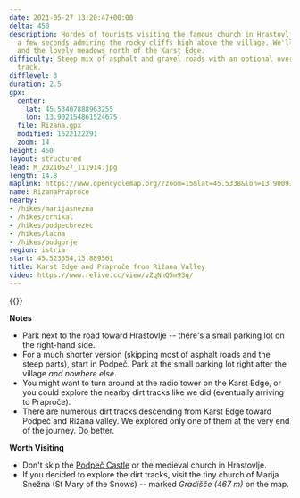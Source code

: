 ```yaml
---
date: 2021-05-27 13:20:47+00:00
delta: 450
description: Hordes of tourists visiting the famous church in Hrastovlje might spend
  a few seconds admiring the rocky cliffs high above the village. We'll explore them,
  and the lovely meadows north of the Karst Edge.
difficulty: Steep mix of asphalt and gravel roads with an optional overgrown dirt
  track.
difflevel: 3
duration: 2.5
gpx:
  center:
    lat: 45.53407888963255
    lon: 13.902154861524675
  file: Rizana.gpx
  modified: 1622122291
  zoom: 14
height: 450
layout: structured
lead: M_20210527_111914.jpg
length: 14.8
maplink: https://www.opencyclemap.org/?zoom=15&lat=45.5338&lon=13.90097&layers=B0000
name: RizanaPraproce
nearby:
- /hikes/marijasnezna
- /hikes/crnikal
- /hikes/podpecbrezec
- /hikes/lacna
- /hikes/podgorje
region: istria
start: 45.523654,13.889561
title: Karst Edge and Praproče from Rižana Valley
video: https://www.relive.cc/view/vZqNnQ5m93q/
---
```

{{<hike-details description="yes">}}

**Notes**

* Park next to the road toward Hrastovlje -- there's a small parking lot on the right-hand side.
* For a much shorter version (skipping most of asphalt roads and the steep parts), start in Podpeč. Park at the small parking lot right after the village *and nowhere else*.
* You might want to turn around at the radio tower on the Karst Edge, or you could explore the nearby dirt tracks like we did (eventually arriving to Praproče).
* There are numerous dirt tracks descending from Karst Edge toward Podpeč and Rižana valley. We explored only one of them at the very end of the journey. Do better.

**Worth Visiting**

* Don't skip the [Podpeč Castle](https://www.istria-culture.com/en/the-podpec-castle-i39) or the medieval church in Hrastovlje.
* If you decided to explore the dirt tracks, visit the tiny church of Marija Snežna (St Mary of the Snows) -- marked *Gradišče (467 m)* on the map.
